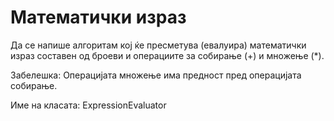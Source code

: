 # Математички израз 
Да се напише алгоритам кој ќе пресметува (евалуира) математички израз составен од броеви и операциите за собирање (+) и множење (*).

Забелешка: Операцијата множење има предност пред операцијата собирање.

Име на класата: ExpressionEvaluator